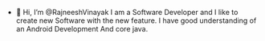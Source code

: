 - 👋 Hi, I’m @RajneeshVinayak
I am a Software Developer and I like to create new Software with the new feature.
I have good understanding of an Android Development 
And core java.
